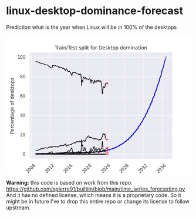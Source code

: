 # linux-desktop-dominance-forecast
Prediction what is the year when Linux will be in 100% of the desktops

<img src="linux-growth.png" align="center" />

__Warning:__ this code is based on work from this repo:
https://github.com/spierre91/builtiin/blob/main/time_series_forecasting.py
And it has no defined license, which means it is a proprietary code.
So it might be in future I've to drop this entire repo or change its
license to follow upstream.

